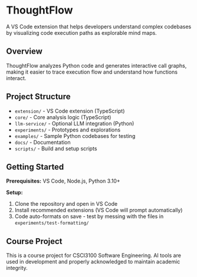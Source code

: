 # ThoughtFlow

A VS Code extension that helps developers understand complex codebases by visualizing code execution paths as explorable mind maps.

## Overview

ThoughtFlow analyzes Python code and generates interactive call graphs, making it easier to trace execution flow and understand how functions interact.

## Project Structure

- `extension/` - VS Code extension (TypeScript)
- `core/` - Core analysis logic (TypeScript)
- `llm-service/` - Optional LLM integration (Python)
- `experiments/` - Prototypes and explorations
- `examples/` - Sample Python codebases for testing
- `docs/` - Documentation
- `scripts/` - Build and setup scripts

## Getting Started

**Prerequisites:** VS Code, Node.js, Python 3.10+

**Setup:**

1. Clone the repository and open in VS Code
2. Install recommended extensions (VS Code will prompt automatically)
3. Code auto-formats on save - test by messing with the files in `experiments/test-formatting/`

## Course Project

This is a course project for CSCI3100 Software Engineering. AI tools are used in development and properly acknowledged to maintain academic integrity.

